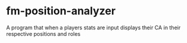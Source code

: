 # fm-position-analyzer
A program that when a players stats are input displays their CA in their respective positions and roles
